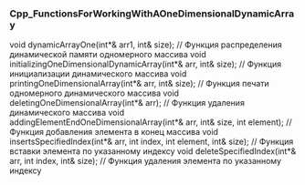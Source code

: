 ### Cpp_FunctionsForWorkingWithAOneDimensionalDynamicArray

void dynamicArrayOne(int*& arr1, int& size); // Функция распределения динамической памяти одномерного массива
void initializingOneDimensionalDynamicArray(int*& arr, int& size); // Функция инициализации динамического массива
void printingOneDimensionalArray(int*& arr, int& size); // Функция печати одномерного динамического массива
void deletingOneDimensionalArray(int*& arr); // Функция удаления динамического массива
void addingElementEndOneDimensionalArray(int*& arr, int& size, int element); // Функция добавления элемента в конец массива
void insertsSpecifiedIndex(int*& arr, int index, int element, int& size); // Функция вставки элемента по указанному индексу 
void deleteSpecifiedIndex(int*& arr, int index, int& size); // Функция удаления элемента по указанному индексу
